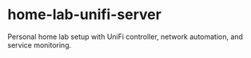 # home-lab-unifi-server
Personal home lab setup with UniFi controller, network automation, and service monitoring.
